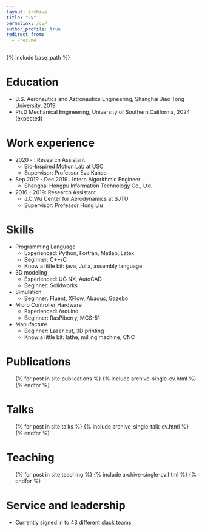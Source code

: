 ```yaml
---
layout: archive
title: "CV"
permalink: /cv/
author_profile: true
redirect_from:
  - /resume
---
```


{% include base_path %}

Education
======
* B.S. Aeronautics and Astronautics Engineering, Shanghai Jiao Tong University, 2019
* Ph.D Mechanical Engineering, University of Southern California, 2024 (expected)

Work experience
======
* 2020 - : Research Assistant
  * Bio-Inspired Motion Lab at USC
  <!-- * Duties included: Tagging issues -->
  * Supervisor: Professor Eva Kanso
* Sep 2019 - Dec 2019 : Intern Algorithmic Engineer
  * Shanghai Hongpu Information Technology Co., Ltd. 
* 2016 - 2019: Research Assistant
  * J.C.Wu Center for Aerodynamics at SJTU
  <!-- * Duties included: Merging pull requests -->
  * Supervisor: Professor Hong Liu
  
Skills
======
* Programming Language
  * Experienced: Python, Fortran, Matlab, Latex
  * Beginner: C++/C
  * Know a little bit: java, Julia, assembly language
* 3D modeling
  * Experienced: UG NX, AutoCAD
  * Beginner: Solidworks
* Simulation
  * Beginner: Fluent, XFlow, Abaqus, Gazebo
* Micro Controller Hardware
  * Experienced: Arduino
  * Beginner: RasPiberry, MCS-51
* Manufacture
  * Beginner: Laser cut, 3D printing
  * Know a little bit: lathe, milling machine, CNC 


Publications
======
  <ul>{% for post in site.publications %}
    {% include archive-single-cv.html %}
  {% endfor %}</ul>
  
Talks
======
  <ul>{% for post in site.talks %}
    {% include archive-single-talk-cv.html %}
  {% endfor %}</ul>
  
Teaching
======
  <ul>{% for post in site.teaching %}
    {% include archive-single-cv.html %}
  {% endfor %}</ul>
  
Service and leadership
======
* Currently signed in to 43 different slack teams
